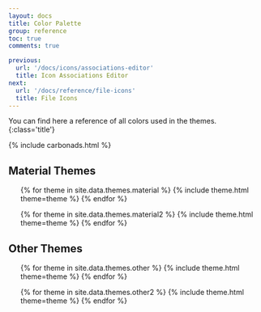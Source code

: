 ```yaml
---
layout: docs
title: Color Palette
group: reference
toc: true
comments: true

previous:
  url: '/docs/icons/associations-editor'
  title: Icon Associations Editor
next:
  url: '/docs/reference/file-icons'
  title: File Icons
---
```


You can find here a reference of all colors used in the themes.
{:class='title'}

{% include carbonads.html %}

## Material Themes

<ul class="theme-cards">
{% for theme in site.data.themes.material %}
{% include theme.html theme=theme %}
{% endfor %}
</ul>

<ul class="theme-cards">
{% for theme in site.data.themes.material2 %}
{% include theme.html theme=theme %}
{% endfor %}
</ul>


## Other Themes

<ul class="theme-cards">
{% for theme in site.data.themes.other %}
{% include theme.html theme=theme %}
{% endfor %}
</ul>

<ul class="theme-cards">
{% for theme in site.data.themes.other2 %}
{% include theme.html theme=theme %}
{% endfor %}
</ul>

